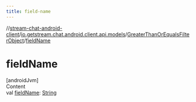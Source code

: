 ```yaml
---
title: field-name
---
```

//[stream-chat-android-client](../../../index.md)/[io.getstream.chat.android.client.api.models](../index.md)/[GreaterThanOrEqualsFilterObject](index.md)/[fieldName](fieldName.md)



# fieldName  
[androidJvm]  
Content  
val [fieldName](fieldName.md): [String](https://kotlinlang.org/api/latest/jvm/stdlib/kotlin/-string/index.html)  



